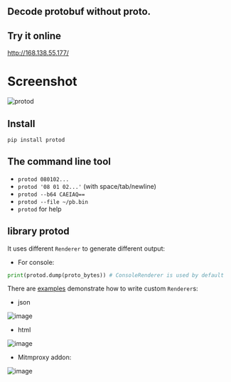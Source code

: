 ## Decode protobuf without proto.
## Try it online
http://168.138.55.177/
# Screenshot
![protod](https://github.com/aj3423/protod/assets/4710875/bb8986db-ed7e-4cbf-967b-9d28cc6d4237)
## Install
`pip install protod`
## The command line tool

- `protod 080102...`
- `protod '08 01 02...'` (with space/tab/newline)
- `protod --b64 CAEIAQ==`
- `protod --file ~/pb.bin`
- `protod` for help
  
## library protod
It uses different `Renderer` to generate different output:
- For console:
```python
print(protod.dump(proto_bytes)) # ConsoleRenderer is used by default
```

There are [examples](https://github.com/aj3423/protod/blob/master/example) demonstrate how to write custom `Renderer`s:
- json

 ![image](https://github.com/aj3423/protod/assets/4710875/2c3bddb2-06e7-44b4-844f-eaaff6a26d6f)

- html

 ![image](https://github.com/aj3423/protod/assets/4710875/39583ae3-1d77-4c22-b4a0-ed9d12bd8305)

- Mitmproxy addon:
 
 ![image](https://github.com/aj3423/protod/assets/4710875/aca8a5b1-4c05-4cc4-8346-f3b91a6ca8d7)

